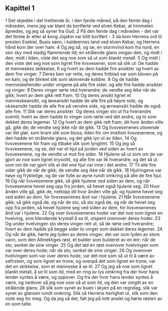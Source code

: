 ## Kapittel 1

1 Det skjedde i det trettiende år, i den fjerde måned, på den femte dag i måneden, mens jeg var blant de bortførte ved elven Kebar, at himmelen åpnedes, og jeg så syner fra Gud.
2 På den femte dag i måneden - det var det femte år etter at kong Jojakin var blitt bortført -
3 da kom Herrens ord til presten Esekiel, Busis sønn, i kaldeernes land ved elven Kebar, og Herrens hånd kom der over ham.
4 Og jeg så, og se, en stormvind kom fra nord, en stor sky med stadig flammende ild; en strålende glans omgav den, og midt i den, midt i ilden, viste det seg noe som så ut som blankt metall.
5 Og midt i den viste det seg noe som lignet fire livsvesener, som så slik ut: De hadde et menneskes skikkelse,
6 og hvert av dem hadde fire ansikter og hvert av dem fire vinger.
7 Deres ben var rette, og deres fotblad var som kloven på en kalv, og de blinket slik som skinnende kobber.
8 Og de hadde menneskehender under vingene på alle fire sider, og alle fire hadde ansikter og vinger.
9 Deres vinger rørte ved hverandre; de vendte seg ikke når de gikk; hvert av dem gikk rett fram.
10 Og deres ansikt lignet et menneskeansikt, og løveansikt hadde de alle fire på høyre side, og okseansikt hadde de alle fire på venstre side, og ørneansikt hadde de også alle fire.
11 Slik var deres ansikter. Og deres vinger sto ut fra hverandre oventil; hvert av dem hadde to vinger som rørte ved det andre, og to som dekket deres legemer.
12 Og hvert av dem gikk rett fram; dit hvor ånden ville gå, gikk de; de vendte seg ikke når de gikk.
13 Og livsvesenenes utseende var likt glør, som brant slik som bluss; ilden fór om imellom livsvesenene, og den hadde en strålende glans, og det gikk lyn ut av ilden.
14 Og livsvesenene fór fram og tilbake slik som lynglimt.
15 Og jeg så livsvesenene, og se, det var et hjul på jorden ved siden av hvert av livsvesenene, og de vendte ut mot fire sider.
16 Hjulene så ut som om de var gjort av noe som lignet krysolitt, og alle fire var lik hverandre, og det så ut som om de var gjort slik at det ene hjul var inne i det andre.
17 Til alle fire sider gikk de når de gikk; de vendte seg ikke når de gikk.
18 Hjulringene var høye og fryktelige, og de var fulle av øyne rundt omkring på alle de fire hjul.
19 Og når livsvesenene gikk, så gikk hjulene ved siden av dem, og når livsvesenene hevet seg opp fra jorden, så hevet også hjulene seg.
20 Hvor ånden ville gå, gikk de, nettopp dit hvor ånden ville gå; og hjulene hevet seg ved siden av dem, for livsvesenenes ånd var i hjulene.
21 Når livsvesenene gikk, så gikk også de, og når de sto, så sto også de, og når de hevet seg opp fra jorden, så hevet hjulene seg ved siden av dem, for livsvesenenes ånd var i hjulene.
22 Og over livsvesenenes hoder var det noe som lignet en hvelving, som blendende krystall å se til, utspent ovenover deres hoder.
23 Og under hvelvingen sto deres vinger rett ut, så de rørte ved hverandre; hvert av dem hadde på begge sider to vinger som dekket deres legemer.
24 Og når de gikk, hørte jeg lyden av deres vinger; det var som lyden av store vann, som den Allmektiges røst, et bulder som bulderet av en leir; når de sto, senket de sine vinger.
25 Og det lød en røst ovenover hvelvingen som var over deres hode; når de sto, senket de sine vinger.
26 Og ovenover hvelvingen som var over deres hode, var det noe som så ut til å være av safirstein, og som lignet en trone, og ovenpå det som lignet en trone, var det en skikkelse, som et menneske å se til.
27 Og jeg så noe som lignet blankt metall, å se til som ild, med en ring av lys omkring fra der hvor hans lender syntes å være, og oppover. Og fra der hvor hans lender syntes å være, og nedover så jeg noe som så ut som ild, og den var omgitt av en strålende glans;
28 slik som synet av buen i skyen på en regndag, slik var synet av glansen rundt omkring. Slik så Herrens herlighet ut, slik som den viste seg for meg. Og da jeg så det, falt jeg på mitt ansikt og hørte røsten av en som talte.
